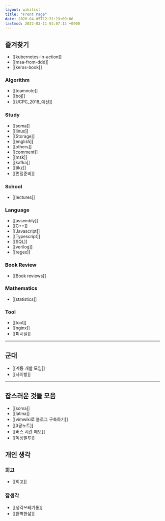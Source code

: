 ```yaml
---
layout: wikilist
title: "Front Page"
date: 2020-04-05T12:31:29+09:00
lastmod: 2022-03-11 03:07:13 +0900
---
```

## 즐겨찾기
 * [[kubernetes-in-action]]
 * [[msa-from-ddd]]
 * [[keras-book]]

### Algorithm
 * [[teamnote]]
 * [[boj]]
 * [[UCPC_2018_예선]]

### Study
 * [[soma]]
 * [[linux]]
 * [[Storage]]
 * [[english]]
 * [[others]]
 * [[comment]]
 * [[msk]]
 * [[kafka]]
 * [[tikz]]
 * [[면접준비]]

### School
 * [[lectures]]

### Language
 * [[assembly]]
 * [[C++]]
 * [[Javascript]]
 * [[Typescript]]
 * [[SQL]]
 * [[verilog]]
 * [[regex]]

### Book Review
 * [[Book reviews]]

### Mathematics
 * [[statistics]]

### Tool
 * [[tool]]
 * [[nginx]]
 * [[피시실]]

---

## 군대
 * [[계룡 개발 모임]]
 * [[사지방]]

---
## 잡스러운 것들 모음
 * [[soma]]
 * [[latina]]
 * [[vimwiki로 블로그 구축하기]]
 * [[3공노트]]
 * [[버스 시간 메모]]
 * [[독성말투]]

## 개인 생각
### 회고
 * [[회고]]

### 잡생각
 * [[생각쓰레기통]]
 * [[완벽한삶]]
